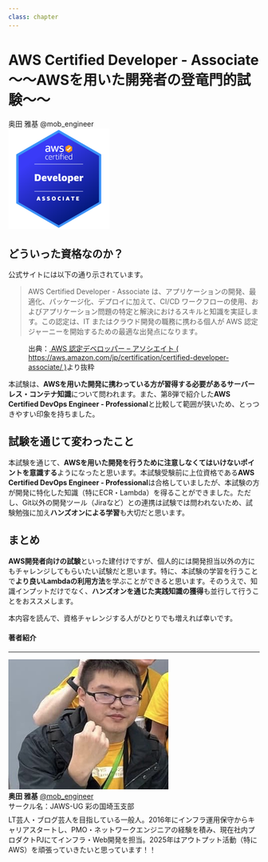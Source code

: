 ```yaml
---
class: chapter
---
```


# AWS Certified Developer - Associate　～～AWSを用いた開発者の登竜門的試験～～

<div class="flush-right">
奥田 雅基 @mob_engineer
</div>

<img src="images/chap-mob_engineer-certificates/aws-certified-developer-associate.png" width="40%">

## どういった資格なのか？

公式サイトには以下の通り示されています。

>AWS Certified Developer - Associate は、アプリケーションの開発、最適化、パッケージ化、デプロイに加えて、CI/CD ワークフローの使用、およびアプリケーション問題の特定と解決におけるスキルと知識を実証します。この認定は、IT またはクラウド開発の職務に携わる個人が AWS 認定ジャーニーを開始するための最適な出発点になります。

<figure><figcaption>出典：<a href="https://aws.amazon.com/jp/certification/certified-developer-associate/"> AWS 認定デベロッパー – アソシエイト ( https://aws.amazon.com/jp/certification/certified-developer-associate/ )</a>より抜粋</figcaption></figure>

本試験は、**AWSを用いた開発に携わっている方が習得する必要があるサーバーレス・コンテナ知識**について問われます。また、第8弾で紹介した**AWS Certified DevOps Engineer - Professional**と比較して範囲が狭いため、とっつきやすい印象を持ちました。

## 試験を通じて変わったこと

本試験を通じて、**AWSを用いた開発を行うために注意しなくてはいけないポイントを意識する**ようになったと思います。本試験受験前に上位資格である**AWS Certified DevOps Engineer - Professional**は合格していましたが、本試験の方が開発に特化した知識（特にECR・Lambda）を得ることができました。ただし、Git以外の開発ツール（Jiraなど）との連携は試験では問われないため、試験勉強に加え**ハンズオンによる学習**も大切だと思います。

## まとめ

**AWS開発者向けの試験**といった建付けですが、個人的には開発担当以外の方にもチャレンジしてもらいたい試験だと思います。特に、本試験の学習を行うことで**より良いLambdaの利用方法**を学ぶことができると思います。そのうえで、知識インプットだけでなく、**ハンズオンを通じた実践知識の獲得**も並行して行うことをおススメします。

本内容を読んで、資格チャレンジする人がひとりでも増えれば幸いです。

#### 著者紹介

---

<div class="author-profile">
    <img src="images/mobengineer.png">
    <div>
        <div>
            <b>奥田 雅基</b>
            <a href="https://x.com/mob_engineer">@mob_engineer</a>
        </div>
        <div>
            サークル名：JAWS-UG 彩の国埼玉支部
        </div>
    </div>
</div>
<p style="margin-top: 0.5em; margin-bottom: 2em;">
LT芸人・ブログ芸人を目指している一般人。2016年にインフラ運用保守からキャリアスタートし、PMO・ネットワークエンジニアの経験を積み、現在社内プロダクトPJにてインフラ・Web開発を担当。2025年はアウトプット活動（特にAWS）を頑張っていきたいと思っています！！
</p>
